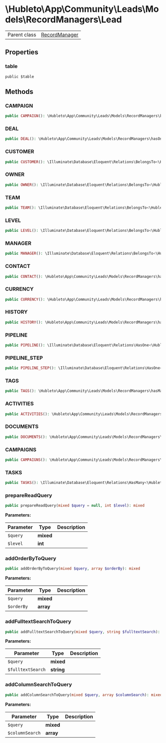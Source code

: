 
# \Hubleto\App\Community\Leads\Models\RecordManagers\Lead
<table class='table-default dense'>
<tr><td>Parent class</td><td><a href="../../../../../Erp/RecordManager">RecordManager</a></td></tr></table>


## Properties

### table

`public $table`


## Methods

### CAMPAIGN

```php
public CAMPAIGN(): \Hubleto\App\Community\Leads\Models\RecordManagers\belongsTo<\Hubleto\App\Community\Campaigns\Models\RecordManagers\Campaign,\Hubleto\App\Community\Leads\Models\RecordManagers\Lead>
```


### DEAL

```php
public DEAL(): \Hubleto\App\Community\Leads\Models\RecordManagers\hasOne<\Hubleto\App\Community\Deals\Models\RecordManagers\Deal,\Hubleto\App\Community\Leads\Models\RecordManagers\Lead>
```


### CUSTOMER

```php
public CUSTOMER(): \Illuminate\Database\Eloquent\Relations\BelongsTo<\Hubleto\App\Community\Customers\Models\RecordManagers\Customer,\Hubleto\App\Community\Leads\Models\RecordManagers\Lead>
```


### OWNER

```php
public OWNER(): \Illuminate\Database\Eloquent\Relations\BelongsTo<\Hubleto\App\Community\Settings\Models\RecordManagers\User,\Hubleto\App\Community\Leads\Models\RecordManagers\Lead>
```


### TEAM

```php
public TEAM(): \Illuminate\Database\Eloquent\Relations\BelongsTo<\Hubleto\App\Community\Settings\Models\RecordManagers\User,\Hubleto\App\Community\Leads\Models\RecordManagers\Lead>
```


### LEVEL

```php
public LEVEL(): \Illuminate\Database\Eloquent\Relations\BelongsTo<\Hubleto\App\Community\Settings\Models\RecordManagers\User,\Hubleto\App\Community\Leads\Models\RecordManagers\Lead>
```


### MANAGER

```php
public MANAGER(): \Illuminate\Database\Eloquent\Relations\BelongsTo<\Hubleto\App\Community\Settings\Models\RecordManagers\User,\Hubleto\App\Community\Leads\Models\RecordManagers\Lead>
```


### CONTACT

```php
public CONTACT(): \Hubleto\App\Community\Leads\Models\RecordManagers\hasOne<\Hubleto\App\Community\Contacts\Models\RecordManagers\Contact,\Hubleto\App\Community\Leads\Models\RecordManagers\Lead>
```


### CURRENCY

```php
public CURRENCY(): \Hubleto\App\Community\Leads\Models\RecordManagers\hasOne<\Hubleto\App\Community\Settings\Models\RecordManagers\Currency,\Hubleto\App\Community\Leads\Models\RecordManagers\Lead>
```


### HISTORY

```php
public HISTORY(): \Hubleto\App\Community\Leads\Models\RecordManagers\hasMany<\Hubleto\App\Community\Leads\Models\RecordManagers\LeadHistory,\Hubleto\App\Community\Leads\Models\RecordManagers\Lead>
```


### PIPELINE

```php
public PIPELINE(): \Illuminate\Database\Eloquent\Relations\HasOne<\Hubleto\App\Community\Pipeline\Models\RecordManagers\Pipeline,\Hubleto\App\Community\Deals\Models\RecordManagers\Deal>
```


### PIPELINE_STEP

```php
public PIPELINE_STEP(): \Illuminate\Database\Eloquent\Relations\HasOne<\Hubleto\App\Community\Pipeline\Models\RecordManagers\PipelineStep,\Hubleto\App\Community\Deals\Models\RecordManagers\Deal>
```


### TAGS

```php
public TAGS(): \Hubleto\App\Community\Leads\Models\RecordManagers\hasMany<\Hubleto\App\Community\Leads\Models\RecordManagers\LeadTag,\Hubleto\App\Community\Leads\Models\RecordManagers\Lead>
```


### ACTIVITIES

```php
public ACTIVITIES(): \Hubleto\App\Community\Leads\Models\RecordManagers\hasMany<\Hubleto\App\Community\Leads\Models\RecordManagers\LeadActivity,\Hubleto\App\Community\Leads\Models\RecordManagers\Lead>
```


### DOCUMENTS

```php
public DOCUMENTS(): \Hubleto\App\Community\Leads\Models\RecordManagers\hasMany<\Hubleto\App\Community\Leads\Models\RecordManagers\LeadDocument,\Hubleto\App\Community\Leads\Models\RecordManagers\Lead>
```


### CAMPAIGNS

```php
public CAMPAIGNS(): \Hubleto\App\Community\Leads\Models\RecordManagers\hasMany<\Hubleto\App\Community\Leads\Models\RecordManagers\LeadDocument,\Hubleto\App\Community\Leads\Models\RecordManagers\Lead>
```


### TASKS

```php
public TASKS(): \Illuminate\Database\Eloquent\Relations\HasMany<\Hubleto\App\Community\Leads\Models\RecordManagers\DealTask,\Hubleto\App\Community\Deals\Models\RecordManagers\Deal>
```


### prepareReadQuery

```php
public prepareReadQuery(mixed $query = null, int $level): mixed
```

**Parameters:**

| Parameter | Type      | Description |
|-----------|-----------|-------------|
| `$query`  | **mixed** |             |
| `$level`  | **int**   |             |


### addOrderByToQuery

```php
public addOrderByToQuery(mixed $query, array $orderBy): mixed
```

**Parameters:**

| Parameter  | Type      | Description |
|------------|-----------|-------------|
| `$query`   | **mixed** |             |
| `$orderBy` | **array** |             |


### addFulltextSearchToQuery

```php
public addFulltextSearchToQuery(mixed $query, string $fulltextSearch): mixed
```

**Parameters:**

| Parameter         | Type       | Description |
|-------------------|------------|-------------|
| `$query`          | **mixed**  |             |
| `$fulltextSearch` | **string** |             |


### addColumnSearchToQuery

```php
public addColumnSearchToQuery(mixed $query, array $columnSearch): mixed
```

**Parameters:**

| Parameter       | Type      | Description |
|-----------------|-----------|-------------|
| `$query`        | **mixed** |             |
| `$columnSearch` | **array** |             |

